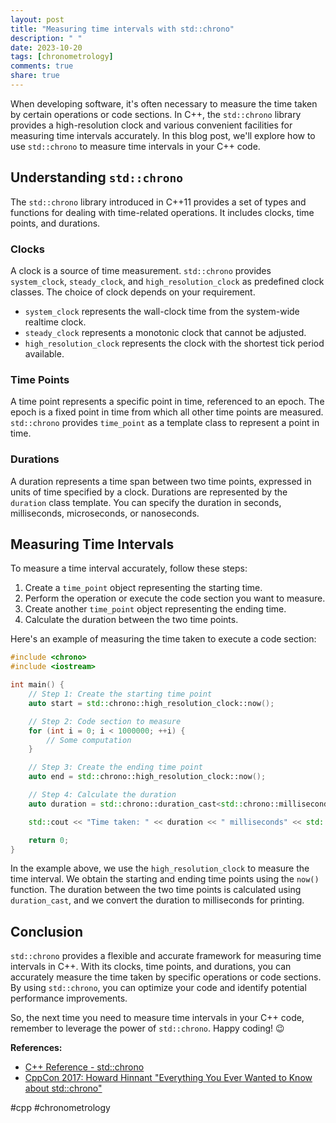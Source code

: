 ```yaml
---
layout: post
title: "Measuring time intervals with std::chrono"
description: " "
date: 2023-10-20
tags: [chronometrology]
comments: true
share: true
---
```


When developing software, it's often necessary to measure the time taken by certain operations or code sections. In C++, the `std::chrono` library provides a high-resolution clock and various convenient facilities for measuring time intervals accurately. In this blog post, we'll explore how to use `std::chrono` to measure time intervals in your C++ code.

## Understanding `std::chrono`

The `std::chrono` library introduced in C++11 provides a set of types and functions for dealing with time-related operations. It includes clocks, time points, and durations.

### Clocks

A clock is a source of time measurement. `std::chrono` provides `system_clock`, `steady_clock`, and `high_resolution_clock` as predefined clock classes. The choice of clock depends on your requirement.

- `system_clock` represents the wall-clock time from the system-wide realtime clock.
- `steady_clock` represents a monotonic clock that cannot be adjusted.
- `high_resolution_clock` represents the clock with the shortest tick period available.

### Time Points

A time point represents a specific point in time, referenced to an epoch. The epoch is a fixed point in time from which all other time points are measured. `std::chrono` provides `time_point` as a template class to represent a point in time.

### Durations

A duration represents a time span between two time points, expressed in units of time specified by a clock. Durations are represented by the `duration` class template. You can specify the duration in seconds, milliseconds, microseconds, or nanoseconds.

## Measuring Time Intervals

To measure a time interval accurately, follow these steps:

1. Create a `time_point` object representing the starting time.
2. Perform the operation or execute the code section you want to measure.
3. Create another `time_point` object representing the ending time.
4. Calculate the duration between the two time points.

Here's an example of measuring the time taken to execute a code section:

```cpp
#include <chrono>
#include <iostream>

int main() {
    // Step 1: Create the starting time point
    auto start = std::chrono::high_resolution_clock::now();

    // Step 2: Code section to measure
    for (int i = 0; i < 1000000; ++i) {
        // Some computation
    }

    // Step 3: Create the ending time point
    auto end = std::chrono::high_resolution_clock::now();

    // Step 4: Calculate the duration
    auto duration = std::chrono::duration_cast<std::chrono::milliseconds>(end - start).count();

    std::cout << "Time taken: " << duration << " milliseconds" << std::endl;

    return 0;
}
```

In the example above, we use the `high_resolution_clock` to measure the time interval. We obtain the starting and ending time points using the `now()` function. The duration between the two time points is calculated using `duration_cast`, and we convert the duration to milliseconds for printing.

## Conclusion

`std::chrono` provides a flexible and accurate framework for measuring time intervals in C++. With its clocks, time points, and durations, you can accurately measure the time taken by specific operations or code sections. By using `std::chrono`, you can optimize your code and identify potential performance improvements.

So, the next time you need to measure time intervals in your C++ code, remember to leverage the power of `std::chrono`. Happy coding! 😉

**References:**
- [C++ Reference - std::chrono](https://en.cppreference.com/w/cpp/chrono)
- [CppCon 2017: Howard Hinnant "Everything You Ever Wanted to Know about std::chrono"](https://www.youtube.com/watch?v=P32hvk8b13M)

#cpp #chronometrology
